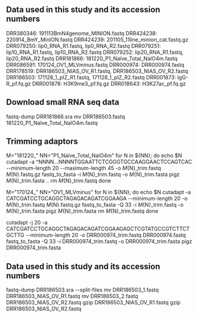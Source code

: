 ## Data used in this study and its accession numbers
DRR380346: 191113BmN4genome_MINION.fastq
DRR424238: 220914_BmY_MinION.fastq
DRR424239: 201105_11line_minion_cat.fastq.gz
DRR079250: lip0_RNA_R1.fastq, lip0_RNA_R2.fastq
DRR079251: lip10_RNA_R1.fastq, lip10_RNA_R2.fastq
DRR079252: lip20_RNA_R1.fastq, lip20_RNA_R2.fastq
DRR181866: 181220_P1_Naïve_Total_NaIO4m.fastq
DRR086591: 170124_OV1_MLVminus.fastq
DRR000974: DRR000974.fastq
DRR178519: DRR186503_NIAS_OV_R1.fastq, DRR186503_NIAS_OV_R2.fastq
DRR186503: 171128_1_pIZ_R1.fastq, 171128_1_pIZ_R2.fastq
DRR001873: IgG-R_pf.fq.gz
DRR001878: H3K9me3_pf.fq.gz
DRR018643: H3K27ac_pf.fq.gz

## Download small RNA seq data
fastq-dump DRR181866.sra
mv DRR186503.fastq 181220_P1_Naïve_Total_NaIO4m.fastq

## Trimming adaptors
M="181220_"
NN="P1_Naïve_Total_NaIO4m"
for N in  ${NN}; do
        echo $N
cutadapt -a ^NNNN...NNNNTGGAATTCTCGGGTGCCAAGGAACTCCAGTCAC --minimum-length 20 --maximum-length 45 -o ${M}${N}_trim.fastq ${M}${N}.fastq.gz
fastq_to_fasta -i ${M}${N}_trim.fastq -o ${M}${N}_trim.fasta
pigz ${M}${N}_trim.fasta ..
rm ${M}${N}_trim.fastq
done


M="170124_"
NN="OV1_MLVminus"
for N in  ${NN}; do
        echo $N
cutadapt -a CATCGATCCTGCAGGCTAGAGACAGATCGGAAGA --minimum-length 20 -o ${M}${N}_trim.fastq ${M}${N}.fastq.gz
fastq_to_fasta  -Q 33 -i ${M}${N}_trim.fastq -o ${M}${N}_trim.fasta
pigz ${M}${N}_trim.fasta
rm ${M}${N}_trim.fastq
done

cutadapt -j 20 -a CATCGATCCTGCAGGCTAGAGACAGATCGGAAGAGCTCGTATGCCGTCTTCTGCTTG --minimum-length 20 -o DRR000974_trim.fastq DRR000974.fastq
fastq_to_fasta -Q 33 -i DRR000974_trim.fastq -o DRR000974_trim.fasta
pigz DRR000974_trim.fasta


## Data used in this study and its accession numbers
fastq-dump DRR186503.sra --split-files 
mv DRR186503_1.fastq DRR186503_NIAS_OV_R1.fastq
mv DRR186503_2.fastq DRR186503_NIAS_OV_R2.fastq
gzip DRR186503_NIAS_OV_R1.fastq
gzip DRR186503_NIAS_OV_R2.fastq
